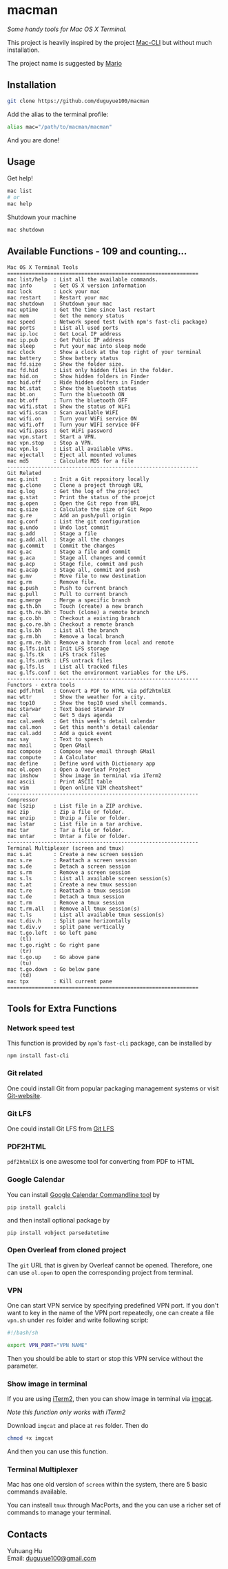 # macman

_Some handy tools for Mac OS X Terminal._

This project is heavily inspired by the project [Mac-CLI](https://github.com/guarinogabriel/Mac-CLI)
but without much installation.

The project name is suggested by [Mario](https://github.com/kmario23)

## Installation

```bash
git clone https://github.com/duguyue100/macman
```

Add the alias to the terminal profile:

```bash
alias mac="/path/to/macman/macman"
```

And you are done!

## Usage

Get help!

```bash
mac list
# or
mac help
```

Shutdown your machine
```bash
mac shutdown
```

## Available Functions - 109 and counting...

```
Mac OS X Terminal Tools
==============================================================
mac list/help  : List all the available commands.
mac info       : Get OS X version information
mac lock       : Lock your mac
mac restart    : Restart your mac
mac shutdown   : Shutdown your mac
mac uptime     : Get the time since last restart
mac mem        : Get the memory status
mac speed      : Network speed test (with npm's fast-cli package)
mac ports      : List all used ports
mac ip.loc     : Get Local IP address
mac ip.pub     : Get Public IP address
mac sleep      : Put your mac into sleep mode
mac clock      : Show a clock at the top right of your terminal
mac battery    : Show battery status
mac fd.size    : Show the folder size.
mac fd.hid     : List only hidden files in the folder.
mac hid.on     : Show hidden folders in Finder
mac hid.off    : Hide hidden dolfers in Finder
mac bt.stat    : Show the bluetooth status
mac bt.on      : Turn the bluetooth ON
mac bt.off     : Turn the bluetooth OFF
mac wifi.stat  : Show the status of WiFi
mac wifi.scan  : Scan available WiFI
mac wifi.on    : Turn your WiFi service ON
mac wifi.off   : Turn your WIFI service OFF
mac wifi.pass  : Get WiFi password
mac vpn.start  : Start a VPN.
mac vpn.stop   : Stop a VPN.
mac vpn.ls     : List all available VPNs.
mac ejectall   : Eject all mounted volumes
mac md5        : Calculate MD5 for a file
--------------------------------------------------------------
Git Related
mac g.init     : Init a Git repository locally
mac g.clone    : Clone a project through URL
mac g.log      : Get the log of the project
mac g.stat     : Print the status of the proejct
mac g.open     : Open the Git repo from URL
mac g.size     : Calculate the size of Git Repo
mac g.re       : Add an push/pull origin
mac g.conf     : List the git configuration
mac g.undo     : Undo last commit
mac g.add      : Stage a file
mac g.add.all  : Stage all the changes
mac g.commit   : Commit the changes
mac g.ac       : Stage a file and commit
mac g.aca      : Stage all changes and commit
mac g.acp      : Stage file, commit and push
mac g.acap     : Stage all, commit and push
mac g.mv       : Move file to new destination
mac g.rm       : Remove file.
mac g.push     : Push to current branch
mac g.pull     : Pull to current branch
mac g.merge    : Merge a specific branch
mac g.th.bh    : Touch (create) a new branch
mac g.th.re.bh : Touch (clone) a remote branch
mac g.co.bh    : Checkout a existing branch
mac g.co.re.bh : Checkout a remote branch
mac g.ls.bh    : List all the branch
mac g.rm.bh    : Remove a local branch
mac g.rm.re.bh : Remove a branch from local and remote
mac g.lfs.init : Init LFS storage
mac g.lfs.tk   : LFS track files
mac g.lfs.untk : LFS untrack files
mac g.lfs.ls   : List all tracked files
mac g.lfs.conf : Get the environment variables for the LFS.
--------------------------------------------------------------
Functors - extra tools
mac pdf.html   : Convert a PDF to HTML via pdf2htmlEX
mac wttr       : Show the weather for a city.
mac top10      : Show the top10 used shell commands.
mac starwar    : Text based Starwar IV
mac cal        : Get 5 days agenda
mac cal.week   : Get this week's detail calendar
mac cal.mon    : Get this month's detail calendar
mac cal.add    : Add a quick event
mac say        : Text to speech
mac mail       : Open GMail
mac compose    : Compose new email through GMail
mac compute    : A Calculator
mac define     : Define word with Dictionary app
mac ol.open    : Open a Overleaf Project
mac imshow     : Show image in terminal via iTerm2
mac ascii      : Print ASCII table
mac vim        : Open online VIM cheatsheet"
--------------------------------------------------------------
Compressor
mac lszip      : List file in a ZIP archive.
mac zip        : Zip a file or folder.
mac unzip      : Unzip a file or folder.
mac lstar      : List file in a tar archive.
mac tar        : Tar a file or folder.
mac untar      : Untar a file or folder.
--------------------------------------------------------------
Terminal Multiplexer (screen and tmux)
mac s.at       : Create a new screen session
mac s.re       : Reattach a screen session
mac s.de       : Detach a screen session
mac s.rm       : Remove a screen session
mac s.ls       : List all available screen session(s)
mac t.at       : Create a new tmux session
mac t.re       : Reattach a tmux session
mac t.de       : Detach a tmux session
mac t.rm       : Remove a tmux session
mac t.rm.all   : Remove all tmux session(s)
mac t.ls       : List all available tmux session(s)
mac t.div.h    : Split pane horizontally
mac t.div.v    : split pane vertically
mac t.go.left  : Go left pane
    (tl)
mac t.go.right : Go right pane
    (tr)
mac t.go.up    : Go above pane
    (tu)
mac t.go.down  : Go below pane
    (td)
mac tpx        : Kill current pane
==============================================================
```

## Tools for Extra Functions

### Network speed test

This function is provided by `npm`'s `fast-cli` package, can be installed by

```
npm install fast-cli
```

### Git related

One could install Git from popular packaging management systems or visit [Git-website](https://git-scm.com/).

### Git LFS

One could install Git LFS from [Git LFS](https://git-lfs.github.com/)

### PDF2HTML

`pdf2htmlEX` is one awesome tool for converting from PDF to HTML

### Google Calendar

You can install [Google Calendar Commandline tool](https://github.com/insanum/gcalcli) by

```
pip install gcalcli
```

and then install optional package by

```
pip install vobject parsedatetime
```

### Open Overleaf from cloned project

The `git` URL that is given by Overleaf cannot be opened.
Therefore, one can use `ol.open` to open the corresponding project from terminal.

### VPN

One can start VPN service by specifying predefined VPN port.
If you don't want to key in the name of the VPN port repeatedly, one can
create a file `vpn.sh` under `res` folder and write following script:

```bash
#!/bash/sh

export VPN_PORT="VPN NAME"
```

Then you should be able to start or stop this VPN service without the parameter.

### Show image in terminal

If you are using [iTerm2](https://www.iterm2.com/index.html), then you can show
image in terminal via [imgcat](https://raw.githubusercontent.com/gnachman/iTerm2/master/tests/imgcat).

_Note this function only works with iTerm2_

Download `imgcat` and place at `res` folder. Then do

```bash
chmod +x imgcat
```

And then you can use this function.

### Terminal Multiplexer

Mac has one old version of `screen` within the system, there are 5 basic
commands available.

You can insteall `tmux` through MacPorts, and the you can use a richer set of
commands to manage your terminal.

## Contacts

Yuhuang Hu  
Email: duguyue100@gmail.com

